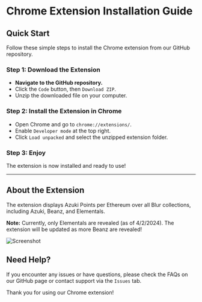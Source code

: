 # Chrome Extension Installation Guide

## Quick Start
Follow these simple steps to install the Chrome extension from our GitHub repository.

### Step 1: Download the Extension
- **Navigate to the GitHub repository.**
- Click the `Code` button, then `Download ZIP`.
- Unzip the downloaded file on your computer.

### Step 2: Install the Extension in Chrome
- Open Chrome and go to `chrome://extensions/`.
- Enable `Developer mode` at the top right.
- Click `Load unpacked` and select the unzipped extension folder.

### Step 3: Enjoy
The extension is now installed and ready to use!

---

## About the Extension

The extension displays Azuki Points per Ethereum over all Blur collections, including Azuki, Beanz, and Elementals.

**Note:** Currently, only Elementals are revealed (as of 4/2/2024). The extension will be updated as more Beanz are revealed!

![Screenshot](https://github.com/andrewtheiss/BlurZuki/assets/4467377/da16ec3c-8f39-4ff2-b3fe-7fd822a3195e)

## Need Help?

If you encounter any issues or have questions, please check the FAQs on our GitHub page or contact support via the `Issues` tab.

Thank you for using our Chrome extension!
